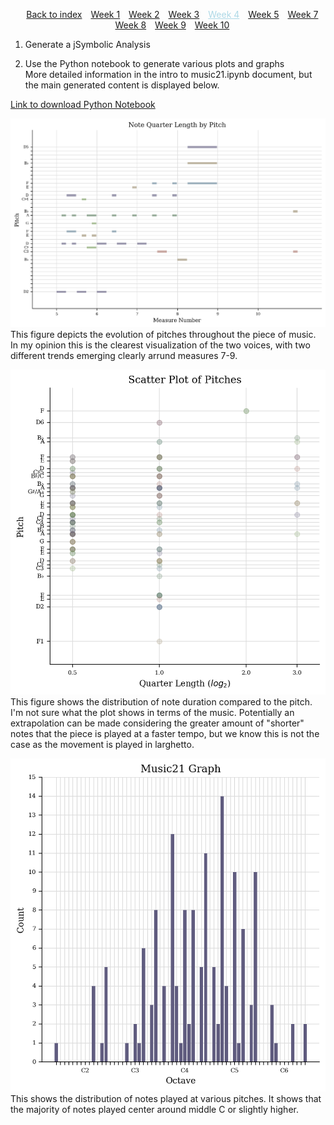 <head>
    <title>Week 4 | MCA</title>
</head>
<div>
    <style>
        .menu {
        list-style-type: none; 
        text-align: center;
    }
    .menu li {
        display: inline-block;
        margin-right: 10px;
    }
        .sel {
        color:lightblue;
    }
    </style>
    <ul class="menu">
    <li><a href="../">Back to index</a></li>
    <li><a href="week1.html">Week 1</a></li>
    <li><a href="week2.html">Week 2</a></li>
    <li><a href="week3.html">Week 3</a></li>
    <li><a href="week4.html" class="sel">Week 4</a></li>
    <li><a href="week5.html">Week 5</a></li>
    <li><a href="week7.html">Week 7</a></li>
    <li><a href="week8.html">Week 8</a></li>
    <li><a href="week9.html">Week 9</a></li>
    <li><a href="week10.html">Week 10</a></li>
</ul>
</div>

1. Generate a jSymbolic Analysis

2. Use the Python notebook to generate various plots and graphs <br> More detailed information in the intro to music21.ipynb document, but the main generated content is displayed below.

[Link to download Python Notebook](../Intro%20to%20music21.ipynb)

![Image of a plot showing the quarter length by pitch](../static/img/qua_len_by_pitch.png)
This figure depicts the evolution of pitches throughout the piece of music. In my opinion this is the clearest visualization of the two voices, with two different trends emerging clearly arrund measures 7-9.

![Scatter plot of pitches](../static/img/sca_plo_by_pitch.png)
This figure shows the distribution of note duration compared to the pitch. I'm not sure what the plot shows in terms of the music. Potentially an extrapolation can be made considering the greater amount of "shorter" notes that the piece is played at a faster tempo, but we know this is not the case as the movement is played in larghetto.

![Pitch count graph](../static/img/num_pitch.png)
This shows the distribution of notes played at various pitches. It shows that the majority of notes played center around middle C or slightly higher.